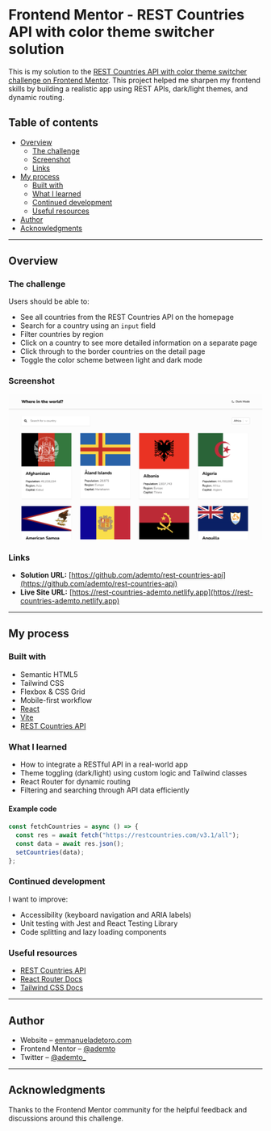 # Frontend Mentor - REST Countries API with color theme switcher solution

This is my solution to the [REST Countries API with color theme switcher challenge on Frontend Mentor](https://www.frontendmentor.io/challenges/rest-countries-api-with-color-theme-switcher-5cacc469fec04111f7b848ca). This project helped me sharpen my frontend skills by building a realistic app using REST APIs, dark/light themes, and dynamic routing.

## Table of contents

- [Overview](#overview)
  - [The challenge](#the-challenge)
  - [Screenshot](#screenshot)
  - [Links](#links)
- [My process](#my-process)
  - [Built with](#built-with)
  - [What I learned](#what-i-learned)
  - [Continued development](#continued-development)
  - [Useful resources](#useful-resources)
- [Author](#author)
- [Acknowledgments](#acknowledgments)

---

## Overview

### The challenge

Users should be able to:

- See all countries from the REST Countries API on the homepage
- Search for a country using an `input` field
- Filter countries by region
- Click on a country to see more detailed information on a separate page
- Click through to the border countries on the detail page
- Toggle the color scheme between light and dark mode

### Screenshot

![Screenshot of my solution](./screenshot.png)

### Links

- **Solution URL:** [https://github.com/ademto/rest-countries-api](https://github.com/ademto/rest-countries-api)
- **Live Site URL:** [https://rest-countries-ademto.netlify.app](https://rest-countries-ademto.netlify.app)

---

## My process

### Built with

- Semantic HTML5
- Tailwind CSS
- Flexbox & CSS Grid
- Mobile-first workflow
- [React](https://reactjs.org/)
- [Vite](https://vitejs.dev/)
- [REST Countries API](https://restcountries.com/)

### What I learned

- How to integrate a RESTful API in a real-world app
- Theme toggling (dark/light) using custom logic and Tailwind classes
- React Router for dynamic routing
- Filtering and searching through API data efficiently

#### Example code

```js
const fetchCountries = async () => {
  const res = await fetch("https://restcountries.com/v3.1/all");
  const data = await res.json();
  setCountries(data);
};
```

### Continued development

I want to improve:

- Accessibility (keyboard navigation and ARIA labels)
- Unit testing with Jest and React Testing Library
- Code splitting and lazy loading components

### Useful resources

- [REST Countries API](https://restcountries.com/)
- [React Router Docs](https://reactrouter.com/en/main)
- [Tailwind CSS Docs](https://tailwindcss.com/docs)

---

## Author

- Website – [emmanueladetoro.com](https://emmanueladetoro.com)
- Frontend Mentor – [@ademto](https://www.frontendmentor.io/profile/ademto)
- Twitter – [@ademto\_](https://twitter.com/ademto_)

---

## Acknowledgments

Thanks to the Frontend Mentor community for the helpful feedback and discussions around this challenge.
